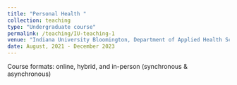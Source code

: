 ```yaml
---
title: "Personal Health "
collection: teaching
type: "Undergraduate course"
permalink: /teaching/IU-teaching-1
venue: "Indiana University Bloomington, Department of Applied Health Science"
date: August, 2021 - December 2023
---
```





Course formats: online, hybrid, and in-person (synchronous & asynchronous)
